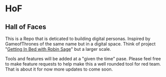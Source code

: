 # HoF
## Hall of Faces
This is a Repo that is deticated to building digital personas. Inspired by GameofThrones of the same name but in a digital space. Think of project "[Getting In Bed with Robin Sage](https://www.privacywonk.net/download/BlackHat-USA-2010-Ryan-Getting-In-Bed-With-Robin-Sage-v1.0.pdf)" but a larger scale.

Tools and features will be added at a "given the time" pase. Please feel free to make feature requests to help make this a well rounded tool for red team.
That is about it for now more updates to come soon.
